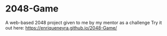 # 2048-Game
A web-based 2048 project given to me by my mentor as a challenge
Try it out here: https://enriqueneyra.github.io/2048-Game/

